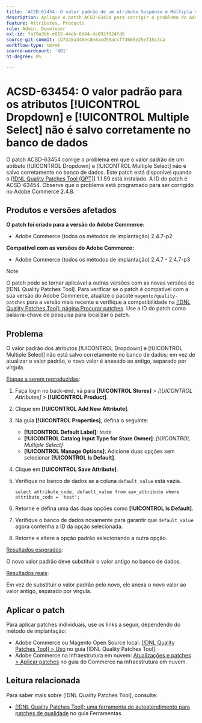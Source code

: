 ```yaml
---
title: 'ACSD-63454: O valor padrão de um atributo Suspenso e Múltipla seleção não é salvo corretamente no banco de dados'
description: Aplique o patch ACSD-63454 para corrigir o problema do Adobe Commerce em que o valor padrão de um atributo Suspenso e de Seleção Múltipla não é salvo corretamente no banco de dados.
feature: Attributes, Products
role: Admin, Developer
exl-id: fa79a3bb-e615-44cb-8d84-da892f924fd0
source-git-commit: cb73a5a346ec0e8acd59accf73605e25ef35c3ca
workflow-type: tm+mt
source-wordcount: '401'
ht-degree: 0%

---
```


# ACSD-63454: O valor padrão para os atributos [!UICONTROL Dropdown] e [!UICONTROL Multiple Select] não é salvo corretamente no banco de dados

O patch ACSD-63454 corrige o problema em que o valor padrão de um atributo [!UICONTROL Dropdown] e [!UICONTROL Multiple Select] não é salvo corretamente no banco de dados. Este patch está disponível quando o [[!DNL Quality Patches Tool (QPT)]](/help/tools/quality-patches-tool/quality-patches-tool-to-self-serve-quality-patches.md) 1.1.59 está instalado. A ID do patch é ACSD-63454. Observe que o problema está programado para ser corrigido no Adobe Commerce 2.4.8.

## Produtos e versões afetados

**O patch foi criado para a versão do Adobe Commerce:**

* Adobe Commerce (todos os métodos de implantação) 2.4.7-p2

**Compatível com as versões do Adobe Commerce:**

* Adobe Commerce (todos os métodos de implantação) 2.4.7 - 2.4.7-p3

>[!NOTE]
>
>O patch pode se tornar aplicável a outras versões com as novas versões do [!DNL Quality Patches Tool]. Para verificar se o patch é compatível com a sua versão do Adobe Commerce, atualize o pacote `magento/quality-patches` para a versão mais recente e verifique a compatibilidade na [[!DNL Quality Patches Tool]: página Procurar patches](https://experienceleague.adobe.com/tools/commerce-quality-patches/index.html). Use a ID do patch como palavra-chave de pesquisa para localizar o patch.

## Problema

O valor padrão dos atributos [!UICONTROL Dropdown] e [!UICONTROL Multiple Select] não está salvo corretamente no banco de dados; em vez de atualizar o valor padrão, o novo valor é anexado ao antigo, separado por vírgula.

<u>Etapas a serem reproduzidas</u>:

1. Faça login no back-end, vá para **[!UICONTROL Stores]** > *[!UICONTROL Attributes]* > **[!UICONTROL Product]**.
1. Clique em **[!UICONTROL Add New Attribute]**.
1. Na guia **[!UICONTROL Properties]**, defina o seguinte:
   * **[!UICONTROL Default Label]**: *teste*
   * **[!UICONTROL Catalog Input Type for Store Owner]**: *[!UICONTROL Multiple Select]*
   * **[!UICONTROL Manage Options]**: Adicione duas opções sem selecionar **[!UICONTROL Is Default]**.
1. Clique em **[!UICONTROL Save Attribute]**.
1. Verifique no banco de dados se a coluna `default_value` está vazia.

   `select attribute_code, default_value from eav_attribute where attribute_code = 'test';`

1. Retorne e defina uma das duas opções como **[!UICONTROL Is Default]**.
1. Verifique o banco de dados novamente para garantir que `default_value` agora contenha a ID da opção selecionada.
1. Retorne e altere a opção padrão selecionando a outra opção.

<u>Resultados esperados</u>:

O novo valor padrão deve substituir o valor antigo no banco de dados.

<u>Resultados reais</u>:

Em vez de substituir o valor padrão pelo novo, ele anexa o novo valor ao valor antigo, separado por vírgula.

## Aplicar o patch

Para aplicar patches individuais, use os links a seguir, dependendo do método de implantação:

* Adobe Commerce ou Magento Open Source local: [[!DNL Quality Patches Tool] > Uso](/help/tools/quality-patches-tool/usage.md) no guia [!DNL Quality Patches Tool].
* Adobe Commerce na infraestrutura em nuvem: [Atualizações e patches > Aplicar patches](https://experienceleague.adobe.com/docs/commerce-cloud-service/user-guide/develop/upgrade/apply-patches.html) no guia do Commerce na infraestrutura em nuvem.

## Leitura relacionada

Para saber mais sobre [!DNL Quality Patches Tool], consulte:

* [[!DNL Quality Patches Tool]: uma ferramenta de autoatendimento para patches de qualidade](/help/tools/quality-patches-tool/quality-patches-tool-to-self-serve-quality-patches.md) no guia Ferramentas.
